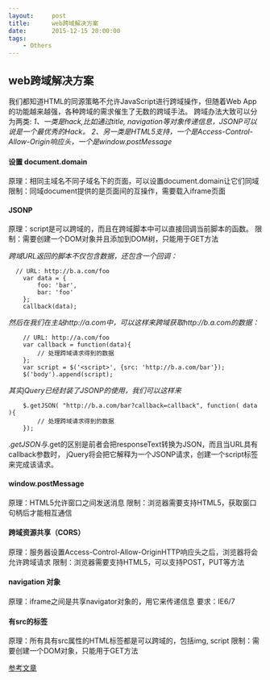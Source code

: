 ```yaml
---
layout:     post
title:      web跨域解决方案
date:       2015-12-15 20:00:00
tags:
    - Others
---
```


## web跨域解决方案
   我们都知道HTML的同源策略不允许JavaScript进行跨域操作，但随着Web App的功能越来越强，各种跨域的需求催生了无数的跨域手法。
   跨域办法大致可以分为两类:
    *1、一类是hack,比如通过title, navigation等对象传递信息，JSONP可以说是一个最优秀的Hack。*
    *2、另一类是HTML5支持，一个是Access-Control-Allow-Origin响应头，一个是window.postMessage*
      
  
#### 设置 document.domain
   原理：相同主域名不同子域名下的页面，可以设置document.domain让它们同域
   限制：同域document提供的是页面间的互操作，需要载入iframe页面


#### JSONP
   原理：script是可以跨域的，而且在跨域脚本中可以直接回调当前脚本的函数。
   限制：需要创建一个DOM对象并且添加到DOM树，只能用于GET方法
   
   *跨域URL返回的脚本不仅包含数据，还包含一个回调：*
   
      // URL: http://b.a.com/foo
        var data = {
            foo: 'bar',
            bar: 'foo'
        };
        callback(data);
   
   *然后在我们在主站http://a.com中，可以这样来跨域获取http://b.a.com的数据：*
   
        // URL: http://a.com/foo
        var callback = function(data){
            // 处理跨域请求得到的数据
        };
        var script = $('<script>', {src: 'http://b.a.com/bar'});
        $('body').append(script);
        
   *其实jQuery已经封装了JSONP的使用，我们可以这样来* 
   
        $.getJSON( "http://b.a.com/bar?callback=callback", function( data ){
            // 处理跨域请求得到的数据
        });
        
   $.getJSON与$.get的区别是前者会把responseText转换为JSON，而且当URL具有callback参数时， jQuery将会把它解释为一个JSONP请求，创建一个script标签来完成该请求。


#### window.postMessage
原理：HTML5允许窗口之间发送消息
限制：浏览器需要支持HTML5，获取窗口句柄后才能相互通信

#### 跨域资源共享（CORS）
原理：服务器设置Access-Control-Allow-OriginHTTP响应头之后，浏览器将会允许跨域请求
限制：浏览器需要支持HTML5，可以支持POST，PUT等方法

#### navigation 对象
原理：iframe之间是共享navigator对象的，用它来传递信息
要求：IE6/7

#### 有src的标签
   原理：所有具有src属性的HTML标签都是可以跨域的，包括img, script
   限制：需要创建一个DOM对象，只能用于GET方法
   
   
   
[参考文章](http://harttle.com/2015/10/10/cross-origin.html)